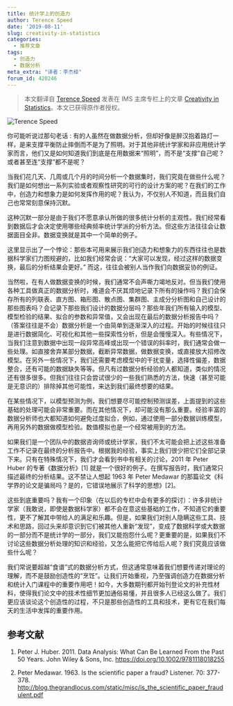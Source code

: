 ```yaml
---
title: 统计学上的创造力
author: Terence Speed
date: '2019-08-11'
slug: creativity-in-statistics
categories:
  - 推荐文章
tags:
  - 创造力
  - 数据分析
meta_extra: "译者：李杰桠"
forum_id: 420246
---
```


> 本文翻译自 [Terence Speed](https://www.wehi.edu.au/people/terry-speed) 发表在 IMS 主席专栏上的文章 [Creativity in Statistics](https://imstat.org/2014/05/15/terences-stuff-creativity-in-statistics/)。本文已获得原作者授权。

![Terence Speed](https://www.wehi.edu.au/sites/default/files/Terry-Speed-holding-a-book.jpg)

你可能听说过那句老话 : 有的人虽然在做数据分析，但却好像是醉汉抱着路灯一样，是来支撑平衡防止摔倒而不是为了照明。对于其他非统计学家和非应用统计学家而言，他们又是如何知道我们到底是在用数据来“照明”，而不是“支撑”自己呢？或者甚至连“支撑”都不是呢？

当我们花几天、几周或几个月的时间分析一个数据集时，我们究竟在做些什么呢？我们是如何想出一系列实验或者观察性研究的可行的设计方案的呢？在我们的工作中，创造力和想象力是如何发挥作用的呢？我认为，不仅别人不知道，而且我们自己也常常刻意保持沉默。

这种沉默一部分是由于我们不愿意承认所做的很多统计分析的主观性。我们经常看到数据后才会决定使用哪些经典频率统计学派的分析方法。但这些方法往往会让数据面目全非。数据变换就是其中一个简单的例子。

这里显示出了一个悖论：那些本可用来展示我们创造力和想象力的东西往往也是数据科学家们力图规避的，比如我们经常会说：“大家可以发现，经过这样的数据变换，最后的分析结果会更好。” 而这，往往会被别人当作我们向数据妥协的例证。

当然啦，在有人做数据变换的时候，我们通常不会声嘶力竭地反对。但当我们使用各种工具做真正的数据分析时，难道会不厌其烦地记录下所有的操作吗？我们会保存所有的列联表、直方图、箱形图、散点图、集群图、主成分分析图和自己设计的那些图表吗？会记录下那些我们设计的数据分层吗？那些年我们所有输入的模型、模型检验的结果、拟合的参数和异常值，又会出现在最后的数据分析报告中吗？（答案往往是不会）数据分析是一个由简单到逐渐深入的过程。开始的时候往往只是进行数据简化、可视化和其他一些探索性分析，但是会慢慢深入。有些情况下，当我们注意到数据中出现一段异常高峰或出现一个错误的斜率时，我们通常会做一些处理。如直接舍弃某部分数据，截断异常数据，做数据变换，或直接放大招修改模型。在另外一些情况下，我们还需要考虑模型中的干扰变量，选择性偏差，数据整合，还有可能的数据缺失等等。但凡有过数据分析经验的人都知道，类似的情况还有很多很多。但我们往往只会尝试很少的一些我们熟悉的方法，快速（甚至可能是无意识的）排除掉其他可能性，来达到我们最终想要的结果。

在某些情况下，以模型预测为例，我们想要尽可能控制预测误差，上面提到的这些基础的处理可能会非常重要。而在其他情况下，却可能没有那么重要。经验丰富的数据分析师也大都知道如何避免过度拟合，例如，通过使用一部分数据训练模型，再用另外的数据做模型检验。数值模拟也是一个经常被用到的方法。

如果我们是一个团队中的数据咨询师或统计学家，我们不太可能会把上述这些准备工作不记录在最终的分析报告中。根据我的经验，事实上我们很少把它们全部记录下来。只有在特殊情况下，我们才会看到书中有相关的讨论，2011 年 Peter Huber 的专著《数据分析》[1] 就是一个很好的例子。在撰写报告时，我们通常只描述最终的分析结果。这不禁让人想起 1963 年 Peter Medawar 的那篇论文《科学界的论文是骗局吗？是的，它错误地展示了科学的思想》[2]。

这些到底重要吗？我有一个印象（在以后的专栏中会有更多的探讨）：许多非统计学家（我敢说，即使是数据科学家）都不会在意这些基础的工作，不知道它的重要性，更不了解其中带给人的满足和乐趣。但是，如果我们对别人隐瞒这些工具、技术和思路，回过头来却意识到它们被其他人重新“发现”，变成了数据科学或大数据的一部分而不是统计学的一部分，我们又能抱怨什么呢？更重要的是，如果我们不讨论这些数据分析处理的知识和经验，又怎么能把它传给后人呢？我们究竟应该做些什么呢？

我们常说要超越“食谱”式的数据分析方式，但这通常意味着我们想要传递对理论的理解，而不是鼓励创造性的“烹饪”。让我们开始重视，乃至强调创造力在数据分析和统计入门课程中的重要作用吧！如今，大多数期刊都开始刊登论文的补充性材料，使得我们论文中的技术性细节更加通俗易懂，并且很多人已经这么做了。我们更应该谈论这个创造性的过程，不只是那些创造性的工具和技术，更有它在我们每天的生活中发挥的重要作用。


## 参考文献

1. Peter J. Huber. 2011. Data Analysis: What Can Be Learned From the Past 50 Years. John Wiley \& Sons, Inc. <https://doi.org/10.1002/9781118018255>

1. Peter Medawar. 1963. Is the scientific paper a fraud? Listener. 70: 377-378. <http://blog.thegrandlocus.com/static/misc/is_the_scientific_paper_fraudulent.pdf>
